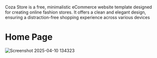 Coza Store is a free, minimalistic eCommerce website template designed for creating online fashion stores.
It offers a clean and elegant design, ensuring a distraction-free shopping experience across various devices

<h1>Home Page</h1>


![Screenshot 2025-04-10 134323](https://github.com/user-attachments/assets/bbaae9fd-d4c3-4355-b460-36b72c23743d)

